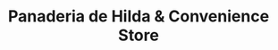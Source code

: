---
title: "Panaderia de Hilda & Convenience Store"
url: /sorsogon-city/panaderia-de-hilda-und-convenience-store/
shop: Bäckerei
---